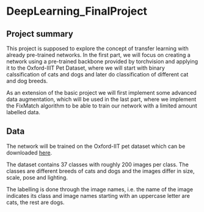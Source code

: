 # DeepLearning_FinalProject

## Project summary
This project is supposed to explore the concept of transfer learning with already pre-trained networks. In the first part, we will focus on creating a network using a pre-trained backbone provided by torchvision and applying it to the Oxford-IIIT Pet Dataset, where we will start with binary calssification of cats and dogs and later do classification of different cat and dog breeds.

As an extension of the basic project we will first implement some advanced data augmentation, which will be used in the last part, where we implement the FixMatch algorithm to be able to train our network with a limited amount labelled data.

## Data
The network will be trained on the Oxford-IIT pet dataset which can be downloaded [here](https://www.robots.ox.ac.uk/~vgg/data/pets/). 

The dataset contains 37 classes with roughly 200 images per class. The classes are different breeds of cats and dogs and the images differ in size, scale, pose and lighting. 

The labelling is done through the image names, i.e. the name of the image indicates its class and image names starting with an uppercase letter are cats, the rest are dogs. 